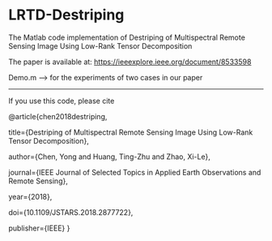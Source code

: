 # LRTD-Destriping

The Matlab code implementation of Destriping of Multispectral Remote Sensing Image Using Low-Rank Tensor Decomposition  

The paper is available at: https://ieeexplore.ieee.org/document/8533598

Demo.m --> for the experiments of two cases in our paper

--------------------------------------------------------- 
If you use this code, please cite

@article{chen2018destriping,

  title={Destriping of Multispectral Remote Sensing Image Using Low-Rank Tensor Decomposition},
  
  author={Chen, Yong and Huang, Ting-Zhu and Zhao, Xi-Le},
  
  journal={IEEE Journal of Selected Topics in Applied Earth Observations and Remote Sensing},
  
  year={2018},
  
  doi={10.1109/JSTARS.2018.2877722},
  
  publisher={IEEE}
}
